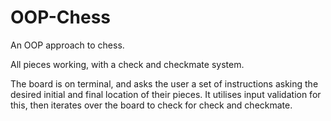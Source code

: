 # OOP-Chess
An OOP approach to chess.

All pieces working, with a check and checkmate system.

The board is on terminal, and asks the user a set of instructions asking the desired initial and final location of their pieces.
It utilises input validation for this, then iterates over the board to check for check and checkmate.
